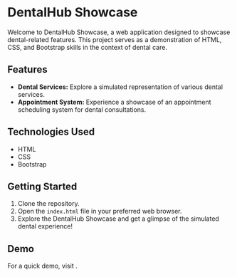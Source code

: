 # DentalHub Showcase

Welcome to DentalHub Showcase, a web application designed to showcase dental-related features. This project serves as a demonstration of HTML, CSS, and Bootstrap skills in the context of dental care.

## Features

- **Dental Services:** Explore a simulated representation of various dental services.
- **Appointment System:** Experience a showcase of an appointment scheduling system for dental consultations.

## Technologies Used

- HTML
- CSS
- Bootstrap

## Getting Started

1. Clone the repository.
2. Open the `index.html` file in your preferred web browser.
3. Explore the DentalHub Showcase and get a glimpse of the simulated dental experience!

## Demo

For a quick demo, visit .


